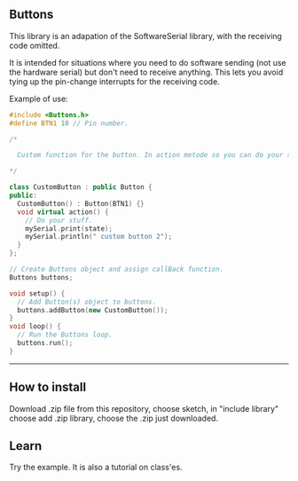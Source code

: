 ## Buttons

This library is an adapation of the SoftwareSerial library, with the receiving code omitted.

It is intended for situations where you need to do software sending (not use the hardware serial) but don't need to receive anything. This lets you avoid tying up the pin-change interrupts for the receiving code.

Example of use:

```c++
#include <Buttons.h>
#define BTN1 10 // Pin number.

/*

  Custom function for the button. In action metode so you can do your stuff there.

*/

class CustomButton : public Button {
public:
  CustomButton() : Button(BTN1) {}
  void virtual action() {
    // Do your stuff.
    mySerial.print(state);
    mySerial.println(" custom button 2");
  }
};

// Create Buttons object and assign callBack function.
Buttons buttons;

void setup() {
  // Add Button(s) object to buttons.   
  buttons.addButton(new CustomButton());
}
void loop() {
  // Run the Buttons loop.
  buttons.run();
}
```

---

## How to install

Download .zip file from this repository, choose sketch, in "include library" choose add .zip library, choose the .zip just downloaded.

## Learn
Try the example. It is also a tutorial on class'es.




